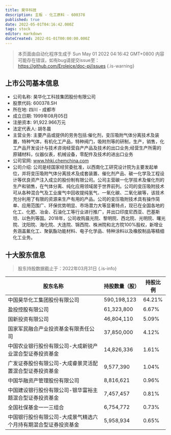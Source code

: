 ```yaml
---
title: 昊华科技
description: 主板 - 化工原料 - 600378
published: true
date: 2022-05-01T04:16:42.000Z
tags: stock
editor: markdown
dateCreated: 2022-01-01T00:00:00.000Z
---
```


> 本页面由自动化程序生成于 Sun May 01 2022 04:16:42 GMT+0800
> 内容可能存在错误，如有bug请提交issue至：https://github.com/Eroleice/doc-pi/issues
{.is-warning}

## 上市公司基本信息
- 公司名称: 昊华化工科技集团股份有限公司
- 股票代码: 600378.SH
- 所在地: 四川 - 成都市
- 成立日期: 1999年08月05日
- 注册资本: 91,922.966万元
- 法定代表人: 胡冬晨
- 主营业务: 主要产品或提供的劳务包括:催化剂，变压吸附气体分离技术及装置，特种气体，有机化工产品，特种阀门，吸附剂等的研制，生产，销售，化工产品开发设计与技术咨询经营自产产品及技术的出口业务;经营生产所需的原辅材料，仪器仪表，机械设备，零配件及技术的进出口业务
- 公司官网: www.hhkj.chemchina.com
- 公司介绍: 公司是经国家经贸委批准，以西南化工研究设计院为主要发起单位，并将变压吸附气体分离技术及成套装置、催化剂产品、碳一化学及工程设计等优良资产注入成立的股份制有限公司。公司主营碳一化学技术及催化剂的生产和销售，在气体分离、纯化应用领域居于世界前列。公司的变压吸附技术可从各种混合气及工业废气中回收提纯氢气、一氧化碳、二氧化碳等，该技术充分利用了有限的资源来生产有用的产品。公司的变压吸附技术具有操作简单、应用范围广、环保优势明显、市场潜力大等显著特点，现已在全国各地的化工、化肥、冶金、石油化工等行业进行推广，并出口印度尼西亚、巴基斯坦、以色列等国。2018年，公司收购晨光院、黎明院、西北院、光明院、曙光院、沈阳院、海化院、大连院、锦西院、株洲院和北方院100%股权，新增业务涵盖氟化工、聚氨酯功能材料、电子化学品、特种涂料以及橡胶制品等精细化工业务。


## 十大股东信息
> 股东持股数据截止于：2022年03月31日
{.is-info}

| 股东名称 | 持股数量（股） | 持股比例 |
| --- | --- | --- |
| 中国昊华化工集团股份有限公司 | 590,198,123 | 64.21% |
| 盈投控股有限公司 | 61,323,800 | 6.67% |
| 国新投资有限公司 | 46,804,110 | 5.09% |
| 国家军民融合产业投资基金有限责任公司 | 37,850,000 | 4.12% |
| 中国农业银行股份有限公司-大成新锐产业混合型证券投资基金 | 14,826,336 | 1.61% |
| 广发证券股份有限公司-大成睿景灵活配置混合型证券投资基金 | 9,577,390 | 1.04% |
| 中国华融资产管理股份有限公司 | 8,816,621 | 0.96% |
| 中国建设银行股份有限公司-银华富裕主题混合型证券投资基金 | 7,457,457 | 0.81% |
| 全国社保基金一一三组合 | 6,754,772 | 0.73% |
| 中国银行股份有限公司-大成景气精选六个月持有期混合型证券投资基金 | 5,958,934 | 0.65% |




